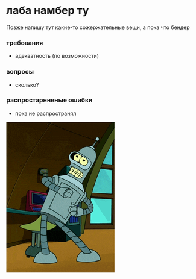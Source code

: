 # лаба намбер ту

Позже напишу тут какие-то сожержательные вещи, а пока что бендер

### требования
- адекватность (по возможности)

### вопросы
- сколько?

### распростарнненые ошибки
- пока не распространял

![bender](../images/bender.gif)
